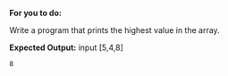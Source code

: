 **For you to do:**

Write a program that prints the highest value in the array.

**Expected Output:**
input [5,4,8]

```
8
```